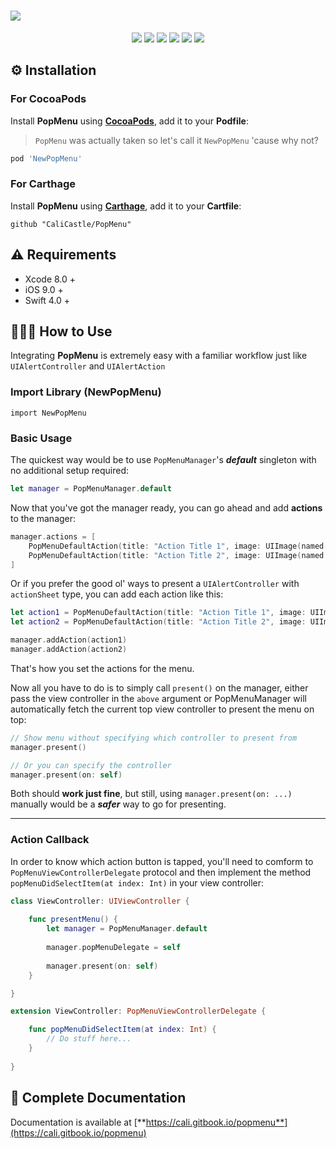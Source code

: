 
# ![](https://raw.githubusercontent.com/CaliCastle/PopMenu/master/.assets/popmenu_banner.jpg)

<p align="center">
    <a href="https://swift.org"><img src="https://img.shields.io/badge/swift-4%2B-orange.svg"></a>
    <a href="https://cocoapods.org/pods/NewPopMenu"><img src="https://img.shields.io/cocoapods/v/NewPopMenu.svg"></a>
    <a href="https://cocoapods.org/pods/NewPopMenu"><img src="https://img.shields.io/badge/pod%20name-NewPopMenu-5ba36b.svg"></a>
    <a href="https://cocoapods.org/pods/NewPopMenu"><img src="https://img.shields.io/cocoapods/p/NewPopMenu.svg"></a>
    <a href="https://cocoapods.org/pods/NewPopMenu"><img src="https://img.shields.io/cocoapods/l/NewPopMenu.svg"></a>
    <a href="https://cali.gitbook.io/popmenu/"><img src="https://img.shields.io/badge/docs-PopMenu-B4666C.svg"></a>
</p>

## ⚙️ Installation

### For CocoaPods

Install **PopMenu** using [**CocoaPods**](https://cocoapods.org), add it to your **Podfile**:

> `PopMenu` was actually taken so let's call it `NewPopMenu` 'cause why not?

```ruby
pod 'NewPopMenu'
```

### For Carthage

Install **PopMenu** using [**Carthage**](https://github.com/Carthage/Carthage), add it to your **Cartfile**:

```text
github "CaliCastle/PopMenu"
```

## ⚠️ Requirements

* Xcode 8.0 +
* iOS 9.0 +
* Swift 4.0 +

## 👨🏻‍💻 How to Use

Integrating **PopMenu** is extremely easy with a familiar workflow just like `UIAlertController` and `UIAlertAction`

### Import Library \(NewPopMenu\)

```text
import NewPopMenu
```

### Basic Usage

The quickest way would be to use `PopMenuManager`'s _**default**_ singleton with no additional setup required:

```swift
let manager = PopMenuManager.default
```

Now that you've got the manager ready, you can go ahead and add **actions** to the manager:

```swift
manager.actions = [
    PopMenuDefaultAction(title: "Action Title 1", image: UIImage(named: "icon"),
    PopMenuDefaultAction(title: "Action Title 2", image: UIImage(named: "icon")
]
```

Or if you prefer the good ol' ways to present a `UIAlertController` with `actionSheet` type, you can add each action like this:

```swift
let action1 = PopMenuDefaultAction(title: "Action Title 1", image: UIImage(named: "icon")
let action2 = PopMenuDefaultAction(title: "Action Title 2", image: UIImage(named: "icon")

manager.addAction(action1)
manager.addAction(action2)
```

That's how you set the actions for the menu.

Now all you have to do is to simply call `present()` on the manager, either pass the view controller in the `above` argument or PopMenuManager will automatically fetch the current top view controller to present the menu on top:

```swift
// Show menu without specifying which controller to present from
manager.present()

// Or you can specify the controller
manager.present(on: self)
```

Both should **work just fine**, but still, using `manager.present(on: ...)` manually would be a _**safer**_ way to go for presenting.

------

### Action Callback

In order to know which action button is tapped, you'll need to comform to `PopMenuViewControllerDelegate` protocol and then implement the method `popMenuDidSelectItem(at index: Int)` in your view controller:

```swift
class ViewController: UIViewController {
    
    func presentMenu() {
        let manager = PopMenuManager.default
        
        manager.popMenuDelegate = self
        
        manager.present(on: self)
    }

}

extension ViewController: PopMenuViewControllerDelegate {

    func popMenuDidSelectItem(at index: Int) {
        // Do stuff here...
    }
    
}
```

## 📗 Complete Documentation

Documentation is available at [**https://cali.gitbook.io/popmenu**](https://cali.gitbook.io/popmenu)

